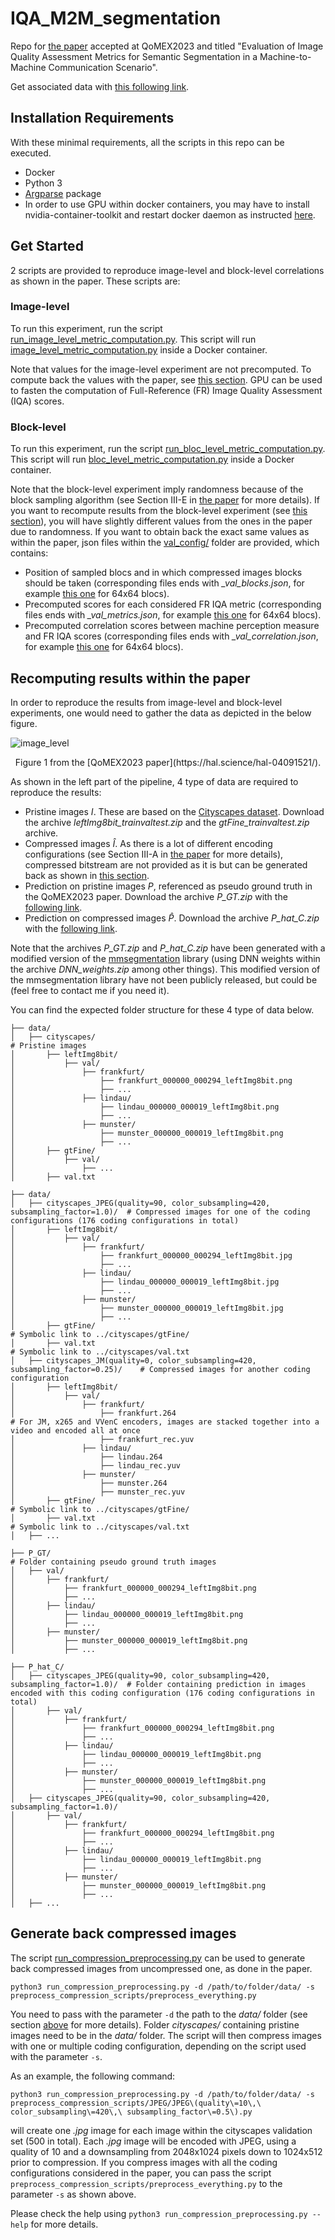 # IQA_M2M_segmentation
Repo for [the paper](https://hal.science/hal-04091521/) accepted at QoMEX2023 and titled "Evaluation of Image Quality Assessment Metrics for Semantic Segmentation in a Machine-to-Machine Communication Scenario".

Get associated data with [this following link](https://zenodo.org/records/10608698?token=eyJhbGciOiJIUzUxMiJ9.eyJpZCI6ImY3ZjBiYjIyLWFmODgtNGE4Ny05MmViLTE1NjYzY2FiN2ZmYSIsImRhdGEiOnt9LCJyYW5kb20iOiJhMzE2YzBkNDE0MTZhZTJhMDY5YmUyMDZlZGQ2MDBmOSJ9.aKIJcz3TDFrCD_Ko6Y2Vf3dVepJ1sPbbLPT4hV0dOOq3pfo0uICmyCn7qLKhDBrkjygMOcSXIF6r9PsYFmjaKg). 
## Installation Requirements

With these minimal requirements, all the scripts in this repo can be executed.

- Docker 
- Python 3
- [Argparse](https://pypi.org/project/argparse/) package
- In order to use GPU within docker containers, you may have to install nvidia-container-toolkit and restart docker daemon as instructed [here](https://docs.nvidia.com/datacenter/cloud-native/container-toolkit/latest/install-guide.html).

## Get Started
2 scripts are provided to reproduce image-level and block-level correlations as shown in the paper. These scripts are:

### Image-level

To run this experiment, run the script [run_image_level_metric_computation.py](run_image_level_metric_computation.py).
This script will run [image_level_metric_computation.py](src/image_level_metric_computation.py) inside a Docker container.

Note that values for the image-level experiment are not precomputed.
To compute back the values with the paper, see [this section](#recomputing-results-within-the-paper).
GPU can be used to fasten the computation of Full-Reference (FR) Image Quality Assessment (IQA) scores.

### Block-level 

To run this experiment, run the script [run_bloc_level_metric_computation.py](run_bloc_level_metric_computation.py).
This script will run [bloc_level_metric_computation.py](src/bloc_level_metric_computation.py) inside a Docker container.

Note that the block-level experiment imply randomness because of the block sampling algorithm (see Section III-E in [the paper](https://hal.science/hal-04091521/) for more details).
If you want to recompute results from the block-level experiment (see [this section](#recomputing-results-within-the-paper)), you will have slightly different values from the ones in the paper due to randomness.
If you want to obtain back the exact same values as within the paper, json files within the [val_config/](src/val_config/) folder are provided, which contains:
- Position of sampled blocs and in which compressed images blocks should be taken (corresponding files ends with *_val_blocks.json*, for example [this one](src/val_config/2023-02-10-13-13-27_JXWAL0C7OJ5X5OW1_64x64_val_blocks.json) for 64x64 blocs).
- Precomputed scores for each considered FR IQA metric (corresponding files ends with *_val_metrics.json*, for example [this one](src/val_config/2023-02-10-13-13-27_JXWAL0C7OJ5X5OW1_64x64_val_metrics.json) for 64x64 blocs).
- Precomputed correlation scores between machine perception measure and FR IQA scores (corresponding files ends with *_val_correlation.json*, for example [this one](src/val_config/2023-02-10-13-13-27_JXWAL0C7OJ5X5OW1_64x64_val_correlation.json) for 64x64 blocs).


## Recomputing results within the paper

In order to reproduce the results from image-level and block-level experiments, one would need to gather the data as depicted in the below figure.

![image_level](https://github.com/albmarie/iqa_m2m_segmentation/assets/95236596/741535ff-baec-4a20-a9f4-7659c5cf9319)
<p align="center">
Figure 1 from the [QoMEX2023 paper](https://hal.science/hal-04091521/).
</p>

As shown in the left part of the pipeline, 4 type of data are required to reproduce the results:
- Pristine images $I$. These are based on the [Cityscapes dataset](https://www.cityscapes-dataset.com/). Download the archive *leftImg8bit_trainvaltest.zip* and the *gtFine_trainvaltest.zip* archive.
- Compressed images $\hat{I}$. As there is a lot of different encoding configurations (see Section III-A in [the paper](https://hal.science/hal-04091521/) for more details), compressed bitstream are not provided as it is but can be generated back as shown in [this section](#generate-back-compressed-images).
- Prediction on pristine images $P$, referenced as pseudo ground truth in the QoMEX2023 paper. Download the archive *P_GT.zip* with the [following link](https://zenodo.org/records/10608698?token=eyJhbGciOiJIUzUxMiJ9.eyJpZCI6ImY3ZjBiYjIyLWFmODgtNGE4Ny05MmViLTE1NjYzY2FiN2ZmYSIsImRhdGEiOnt9LCJyYW5kb20iOiJhMzE2YzBkNDE0MTZhZTJhMDY5YmUyMDZlZGQ2MDBmOSJ9.aKIJcz3TDFrCD_Ko6Y2Vf3dVepJ1sPbbLPT4hV0dOOq3pfo0uICmyCn7qLKhDBrkjygMOcSXIF6r9PsYFmjaKg).
- Prediction on compressed images $\hat{P}$. Download the archive *P_hat_C.zip* with the [following link](https://zenodo.org/records/10608698?token=eyJhbGciOiJIUzUxMiJ9.eyJpZCI6ImY3ZjBiYjIyLWFmODgtNGE4Ny05MmViLTE1NjYzY2FiN2ZmYSIsImRhdGEiOnt9LCJyYW5kb20iOiJhMzE2YzBkNDE0MTZhZTJhMDY5YmUyMDZlZGQ2MDBmOSJ9.aKIJcz3TDFrCD_Ko6Y2Vf3dVepJ1sPbbLPT4hV0dOOq3pfo0uICmyCn7qLKhDBrkjygMOcSXIF6r9PsYFmjaKg).

Note that the archives *P_GT.zip* and *P_hat_C.zip* have been generated with a modified version of the [mmsegmentation](https://github.com/open-mmlab/mmsegmentation/) library (using DNN weights within the archive *DNN_weights.zip* among other things).
This modified version of the mmsegmentation library have not been publicly released, but could be (feel free to contact me if you need it).

You can find the expected folder structure for these 4 type of data below.

```
├── data/
│   ├── cityscapes/                                                                  # Pristine images
│       ├── leftImg8bit/
│           ├── val/
│               ├── frankfurt/
│                   ├── frankfurt_000000_000294_leftImg8bit.png
│                   ├── ...
│               ├── lindau/
│                   ├── lindau_000000_000019_leftImg8bit.png
│                   ├── ...
│               ├── munster/
│                   ├── munster_000000_000019_leftImg8bit.png
│                   ├── ...
│       ├── gtFine/
│           ├── val/
│               ├── ...
│       ├── val.txt
```

```
├── data/
│   ├── cityscapes_JPEG(quality=90, color_subsampling=420, subsampling_factor=1.0)/  # Compressed images for one of the coding configurations (176 coding configurations in total)
│       ├── leftImg8bit/
│           ├── val/
│               ├── frankfurt/
│                   ├── frankfurt_000000_000294_leftImg8bit.jpg
│                   ├── ...
│               ├── lindau/
│                   ├── lindau_000000_000019_leftImg8bit.jpg
│                   ├── ...
│               ├── munster/
│                   ├── munster_000000_000019_leftImg8bit.jpg
│                   ├── ...
│       ├── gtFine/                                                                  # Symbolic link to ../cityscapes/gtFine/
│       ├── val.txt                                                                  # Symbolic link to ../cityscapes/val.txt
│   ├── cityscapes_JM(quality=0, color_subsampling=420, subsampling_factor=0.25)/    # Compressed images for another coding configuration
│       ├── leftImg8bit/
│           ├── val/
│               ├── frankfurt/
│                   ├── frankfurt.264                                                # For JM, x265 and VVenC encoders, images are stacked together into a video and encoded all at once
│                   ├── frankfurt_rec.yuv
│               ├── lindau/
│                   ├── lindau.264
│                   ├── lindau_rec.yuv
│               ├── munster/
│                   ├── munster.264
│                   ├── munster_rec.yuv
│       ├── gtFine/                                                                  # Symbolic link to ../cityscapes/gtFine/
│       ├── val.txt                                                                  # Symbolic link to ../cityscapes/val.txt
│   ├── ...
```

```
├── P_GT/                                                                            # Folder containing pseudo ground truth images
│   ├── val/
│       ├── frankfurt/
│           ├── frankfurt_000000_000294_leftImg8bit.png
│           ├── ...
│       ├── lindau/
│           ├── lindau_000000_000019_leftImg8bit.png
│           ├── ...
│       ├── munster/
│           ├── munster_000000_000019_leftImg8bit.png
│           ├── ...
```

```
├── P_hat_C/
│   ├── cityscapes_JPEG(quality=90, color_subsampling=420, subsampling_factor=1.0)/  # Folder containing prediction in images encoded with this coding configuration (176 coding configurations in total)
│       ├── val/
│           ├── frankfurt/
│               ├── frankfurt_000000_000294_leftImg8bit.png
│               ├── ...
│           ├── lindau/
│               ├── lindau_000000_000019_leftImg8bit.png
│               ├── ...
│           ├── munster/
│               ├── munster_000000_000019_leftImg8bit.png
│               ├── ...
│   ├── cityscapes_JPEG(quality=90, color_subsampling=420, subsampling_factor=1.0)/
│       ├── val/
│           ├── frankfurt/
│               ├── frankfurt_000000_000294_leftImg8bit.png
│               ├── ...
│           ├── lindau/
│               ├── lindau_000000_000019_leftImg8bit.png
│               ├── ...
│           ├── munster/
│               ├── munster_000000_000019_leftImg8bit.png
│               ├── ...
│   ├── ...
```

## Generate back compressed images

The script [run_compression_preprocessing.py](run_compression_preprocessing.py) can be used to generate back compressed images from uncompressed one, as done in the paper.

```
python3 run_compression_preprocessing.py -d /path/to/folder/data/ -s preprocess_compression_scripts/preprocess_everything.py
```

You need to pass with the parameter `-d` the path to the *data/* folder (see section [above](#recomputing-results-within-the-paper) for more details).
Folder *cityscapes/* containing pristine images need to be in the *data/* folder.
The script will then compress images with one or multiple coding configuration, depending on the script used with the parameter `-s`.

As an example, the following command:

```
python3 run_compression_preprocessing.py -d /path/to/folder/data/ -s preprocess_compression_scripts/JPEG/JPEG\(quality\=10\,\ color_subsampling\=420\,\ subsampling_factor\=0.5\).py
```

will create one *.jpg* image for each image within the cityscapes validation set (500 in total). Each *.jpg* image will be encoded with JPEG, using a quality of 10 and a downsampling from 2048x1024 pixels down to 1024x512 prior to compression.
If you compress images with all the coding configurations considered in the paper, you can pass the script `preprocess_compression_scripts/preprocess_everything.py` to the parameter `-s` as shown above.

Please check the help using `python3 run_compression_preprocessing.py --help` for more details.
